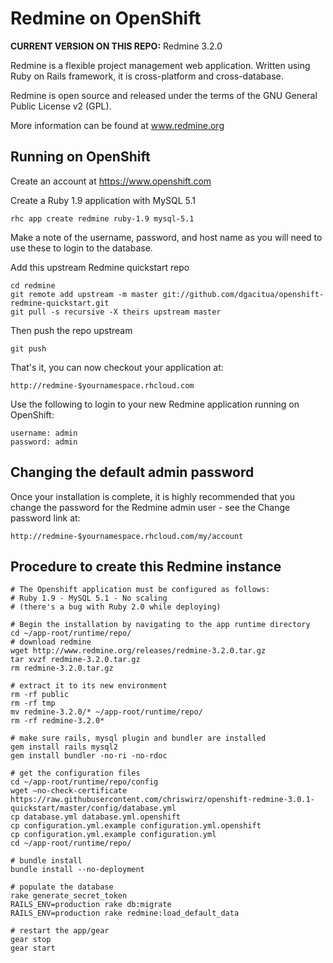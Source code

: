 # Redmine on OpenShift

**CURRENT VERSION ON THIS REPO:** Redmine 3.2.0

Redmine is a flexible project management web application. Written using Ruby on Rails framework, it is cross-platform and cross-database.

Redmine is open source and released under the terms of the GNU General Public License v2 (GPL).

More information can be found at www.redmine.org

## Running on OpenShift

Create an account at https://www.openshift.com

Create a Ruby 1.9 application with MySQL 5.1

	rhc app create redmine ruby-1.9 mysql-5.1

Make a note of the username, password, and host name as you will need to use these to login to the database.

Add this upstream Redmine quickstart repo

	cd redmine
	git remote add upstream -m master git://github.com/dgacitua/openshift-redmine-quickstart.git
	git pull -s recursive -X theirs upstream master

Then push the repo upstream

	git push

That's it, you can now checkout your application at:

	http://redmine-$yournamespace.rhcloud.com


Use the following to login to your new Redmine application running on OpenShift:

	username: admin
	password: admin


## Changing the default admin password

Once your installation is complete, it is highly recommended that you change the password for the Redmine admin user - see the Change password link at:

	http://redmine-$yournamespace.rhcloud.com/my/account

## Procedure to create this Redmine instance
	
	# The Openshift application must be configured as follows:
	# Ruby 1.9 - MySQL 5.1 - No scaling
	# (there's a bug with Ruby 2.0 while deploying)

	# Begin the installation by navigating to the app runtime directory
	cd ~/app-root/runtime/repo/
	# download redmine
	wget http://www.redmine.org/releases/redmine-3.2.0.tar.gz
	tar xvzf redmine-3.2.0.tar.gz
	rm redmine-3.2.0.tar.gz

	# extract it to its new environment
	rm -rf public
	rm -rf tmp
	mv redmine-3.2.0/* ~/app-root/runtime/repo/
	rm -rf redmine-3.2.0*

	# make sure rails, mysql plugin and bundler are installed
	gem install rails mysql2
	gem install bundler -no-ri -no-rdoc

	# get the configuration files
	cd ~/app-root/runtime/repo/config
	wget —no-check-certificate https://raw.githubusercontent.com/chriswirz/openshift-redmine-3.0.1-quickstart/master/config/database.yml
	cp database.yml database.yml.openshift
	cp configuration.yml.example configuration.yml.openshift
	cp configuration.yml.example configuration.yml
	cd ~/app-root/runtime/repo/

	# bundle install
	bundle install --no-deployment

	# populate the database
	rake generate_secret_token
	RAILS_ENV=production rake db:migrate
	RAILS_ENV=production rake redmine:load_default_data

	# restart the app/gear
	gear stop
	gear start